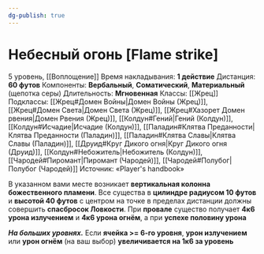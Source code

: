 ```yaml
---
dg-publish: true
---
```

# Небесный огонь [Flame strike]
5 уровень, [[Воплощение]]
Время накладывания: **1 действие**
Дистанция: **60 футов**
Компоненты: **Вербальный**, **Соматический**, **Материальный** (щепотка серы)
Длительность: **Мгновенная**
Классы: [[Жрец]]
Подклассы: [[Жрец#Домен Войны|Домен Войны (Жрец)]], [[Жрец#Домен Света|Домен Света (Жрец)]], [[Жрец#Хазорет Домен рвения|Домен Рвения (Жрец)]], [[Колдун#Гений|Гений (Колдун)]], [[Колдун#Исчадие|Исчадие (Колдун)]], [[Паладин#Клятва Преданности|Клятва Преданности (Паладин)]], [[Паладин#Клятва Славы|Клятва Славы (Паладин)]], [[Друид#Круг Дикого огня|Круг Дикого огня (Друид)]], [[Колдун#Небожитель|Небожитель (Колдун)]], [[Чародей#Пиромант|Пиромант (Чародей)]], [[Чародей#Полубог|Полубог (Чародей)]]
Источник: «Player's handbook»

В указанном вами месте возникает **вертикальная колонна божественного пламени**. Все существа в **цилиндре радиусом 10 футов** и **высотой 40 футов** с центром на точке в пределах дистанции должны совершить **спасбросок Ловкости**. При **провале** существо получает **4к6 урона излучением** и **4к6 урона огнём**, а при **успехе половину урона**

**_На больших уровнях._** Если **ячейка >= 6-го уровня**, **урон излучением** или **урон огнём** (на ваш выбор) **увеличивается на 1к6 за уровень**